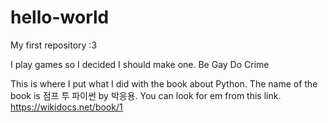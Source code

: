 # hello-world
My first repository :3

I play games so I decided I should make one.
Be Gay Do Crime

This is where I put what I did with the book about Python.
The name of the book is 점프 투 파이썬 by 박응용.
You can look for em from this link. https://wikidocs.net/book/1
